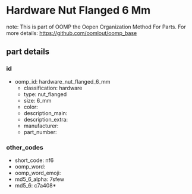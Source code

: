 # Hardware Nut Flanged 6 Mm  

note: This is part of OOMP the Oopen Organization Method For Parts. For more details: https://github.com/oomlout/oomp_base

##  part details





### id
* oomp_id: hardware_nut_flanged_6_mm
  * classification: hardware
  * type: nut_flanged
  * size: 6_mm
  * color: 
  * description_main: 
  * description_extra: 
  * manufacturer: 
  * part_number: 

### other_codes
* short_code: nf6
* oomp_word: 
* oomp_word_emoji: 
* md5_6_alpha: 7sfew
* md5_6: c7a408* 